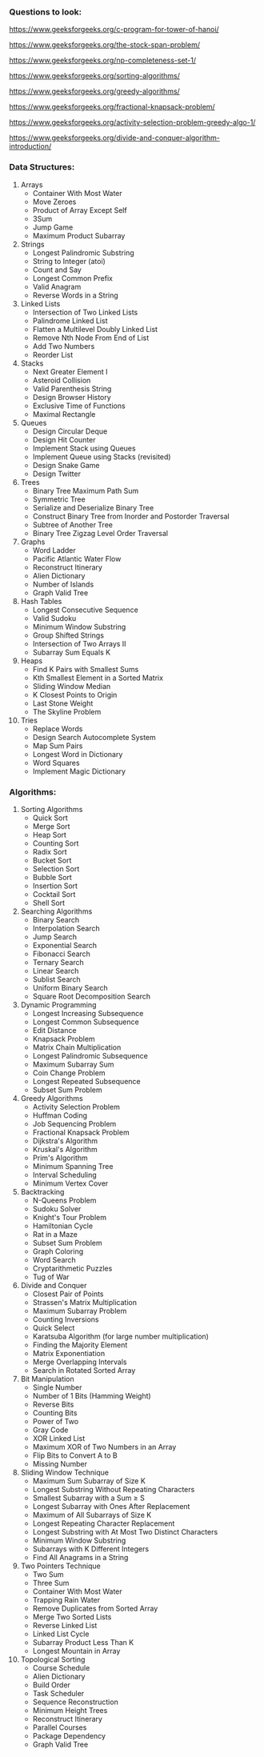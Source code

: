 ### Questions to look:
https://www.geeksforgeeks.org/c-program-for-tower-of-hanoi/

https://www.geeksforgeeks.org/the-stock-span-problem/

https://www.geeksforgeeks.org/np-completeness-set-1/

https://www.geeksforgeeks.org/sorting-algorithms/

https://www.geeksforgeeks.org/greedy-algorithms/

https://www.geeksforgeeks.org/fractional-knapsack-problem/

https://www.geeksforgeeks.org/activity-selection-problem-greedy-algo-1/


https://www.geeksforgeeks.org/divide-and-conquer-algorithm-introduction/







### Data Structures:
1. Arrays
   - Container With Most Water
   - Move Zeroes
   - Product of Array Except Self
   - 3Sum
   - Jump Game
   - Maximum Product Subarray
2. Strings
   - Longest Palindromic Substring
   - String to Integer (atoi)
   - Count and Say
   - Longest Common Prefix
   - Valid Anagram
   - Reverse Words in a String
3. Linked Lists
   - Intersection of Two Linked Lists
   - Palindrome Linked List
   - Flatten a Multilevel Doubly Linked List
   - Remove Nth Node From End of List
   - Add Two Numbers
   - Reorder List
4. Stacks
   - Next Greater Element I
   - Asteroid Collision
   - Valid Parenthesis String
   - Design Browser History
   - Exclusive Time of Functions
   - Maximal Rectangle
5. Queues
   - Design Circular Deque
   - Design Hit Counter
   - Implement Stack using Queues
   - Implement Queue using Stacks (revisited)
   - Design Snake Game
   - Design Twitter
6. Trees
   - Binary Tree Maximum Path Sum
   - Symmetric Tree
   - Serialize and Deserialize Binary Tree
   - Construct Binary Tree from Inorder and Postorder Traversal
   - Subtree of Another Tree
   - Binary Tree Zigzag Level Order Traversal
7. Graphs
   - Word Ladder
   - Pacific Atlantic Water Flow
   - Reconstruct Itinerary
   - Alien Dictionary
   - Number of Islands
   - Graph Valid Tree
8. Hash Tables
   - Longest Consecutive Sequence
   - Valid Sudoku
   - Minimum Window Substring
   - Group Shifted Strings
   - Intersection of Two Arrays II
   - Subarray Sum Equals K
9. Heaps
   - Find K Pairs with Smallest Sums
   - Kth Smallest Element in a Sorted Matrix
   - Sliding Window Median
   - K Closest Points to Origin
   - Last Stone Weight
   - The Skyline Problem
10. Tries
    - Replace Words
    - Design Search Autocomplete System
    - Map Sum Pairs
    - Longest Word in Dictionary
    - Word Squares
    - Implement Magic Dictionary


### Algorithms:
1. Sorting Algorithms
   - Quick Sort
   - Merge Sort
   - Heap Sort
   - Counting Sort
   - Radix Sort
   - Bucket Sort
   - Selection Sort
   - Bubble Sort
   - Insertion Sort
   - Cocktail Sort
   - Shell Sort
2. Searching Algorithms
   - Binary Search
   - Interpolation Search
   - Jump Search
   - Exponential Search
   - Fibonacci Search
   - Ternary Search
   - Linear Search
   - Sublist Search
   - Uniform Binary Search
   - Square Root Decomposition Search
3. Dynamic Programming
   - Longest Increasing Subsequence
   - Longest Common Subsequence
   - Edit Distance
   - Knapsack Problem
   - Matrix Chain Multiplication
   - Longest Palindromic Subsequence
   - Maximum Subarray Sum
   - Coin Change Problem
   - Longest Repeated Subsequence
   - Subset Sum Problem
4. Greedy Algorithms
   - Activity Selection Problem
   - Huffman Coding
   - Job Sequencing Problem
   - Fractional Knapsack Problem
   - Dijkstra's Algorithm
   - Kruskal's Algorithm
   - Prim's Algorithm
   - Minimum Spanning Tree
   - Interval Scheduling
   - Minimum Vertex Cover
5. Backtracking
   - N-Queens Problem
   - Sudoku Solver
   - Knight's Tour Problem
   - Hamiltonian Cycle
   - Rat in a Maze
   - Subset Sum Problem
   - Graph Coloring
   - Word Search
   - Cryptarithmetic Puzzles
   - Tug of War
6. Divide and Conquer
   - Closest Pair of Points
   - Strassen's Matrix Multiplication
   - Maximum Subarray Problem
   - Counting Inversions
   - Quick Select
   - Karatsuba Algorithm (for large number multiplication)
   - Finding the Majority Element
   - Matrix Exponentiation
   - Merge Overlapping Intervals
   - Search in Rotated Sorted Array
7. Bit Manipulation
   - Single Number
   - Number of 1 Bits (Hamming Weight)
   - Reverse Bits
   - Counting Bits
   - Power of Two
   - Gray Code
   - XOR Linked List
   - Maximum XOR of Two Numbers in an Array
   - Flip Bits to Convert A to B
   - Missing Number
8. Sliding Window Technique
   - Maximum Sum Subarray of Size K
   - Longest Substring Without Repeating Characters
   - Smallest Subarray with a Sum ≥ S
   - Longest Subarray with Ones After Replacement
   - Maximum of All Subarrays of Size K
   - Longest Repeating Character Replacement
   - Longest Substring with At Most Two Distinct Characters
   - Minimum Window Substring
   - Subarrays with K Different Integers
   - Find All Anagrams in a String
9. Two Pointers Technique
   - Two Sum
   - Three Sum
   - Container With Most Water
   - Trapping Rain Water
   - Remove Duplicates from Sorted Array
   - Merge Two Sorted Lists
   - Reverse Linked List
   - Linked List Cycle
   - Subarray Product Less Than K
   - Longest Mountain in Array
10. Topological Sorting
    - Course Schedule
    - Alien Dictionary
    - Build Order
    - Task Scheduler
    - Sequence Reconstruction
    - Minimum Height Trees
    - Reconstruct Itinerary
    - Parallel Courses
    - Package Dependency
    - Graph Valid Tree